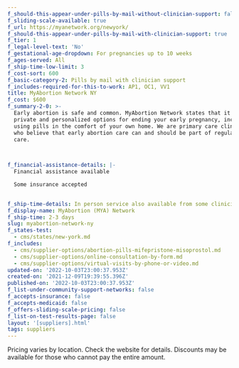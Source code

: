 ```yaml
---
f_should-this-appear-under-pills-by-mail-without-clinician-support: false
f_sliding-scale-available: true
f_url: https://myanetwork.org/newyork/
f_should-this-appear-under-pills-by-mail-with-clinician-support: true
f_tier: 1
f_legal-level-text: 'No'
f_gestational-age-dropdown: For pregnancies up to 10 weeks
f_ages-served: All
f_ship-time-low-limit: 3
f_cost-sort: 600
f_basic-category-2: Pills by mail with clinician support
f_includes-required-for-this-to-work: AP1, OC1, VV1
title: MyAbortion Network NY
f_cost: $600
f_summary-2-0: >-
  Early abortion is safe and common. MyAbortion Network states that it offers
  private and personalized options for ending your early pregnancy, including by
  using pills in the comfort of your own home. We are primary care clinicians
  who believe that early abortion care can and should be part of regular medical
  care.


  ‍
f_financial-assistance-details: |-
  Financial assistance available

  Some insurance accepted

  ‍
f_ship-time-details: In person service also available from some clinicians.
f_display-name: MyAbortion (MYA) Network
f_ship-time: 2-3 days
slug: myabortion-network-ny
f_states-test:
  - cms/states/new-york.md
f_includes:
  - cms/supplier-options/abortion-pills-mifepristone-misoprostol.md
  - cms/supplier-options/online-consultation-by-form.md
  - cms/supplier-options/virtual-visits-by-phone-or-video.md
updated-on: '2022-10-03T23:00:37.953Z'
created-on: '2021-12-09T19:39:55.396Z'
published-on: '2022-10-03T23:00:37.953Z'
f_list-under-community-support-networks: false
f_accepts-insurance: false
f_accepts-medicaid: false
f_offers-sliding-scale-pricing: false
f_list-on-test-results-page: false
layout: '[suppliers].html'
tags: suppliers
---
```


Pricing varies by location. Check the website for details. Discounts may be available for those who cannot pay the entire amount.
